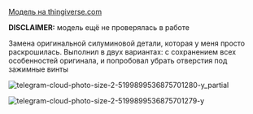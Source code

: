 [Модель на thingiverse.com](https://www.thingiverse.com/thing:5729904)

**DISCLAIMER:** модель ещё не проверялась в работе

Замена оригинальной силуминовой детали, которая у меня просто раскрошилась. Выполнил в двух вариантах: с сохранением всех особенностей оригинала, и попробовал убрать отверстия под зажимные винты

![telegram-cloud-photo-size-2-5199899536875701280-y_partial](https://user-images.githubusercontent.com/14077902/215262813-987a2a9e-c9d5-46fd-a298-4c2160cddaf4.jpg)

![telegram-cloud-photo-size-2-5199899536875701279-y](https://user-images.githubusercontent.com/14077902/215262816-22ee07c9-7bb9-4947-b68b-028333fdff4d.jpg)
